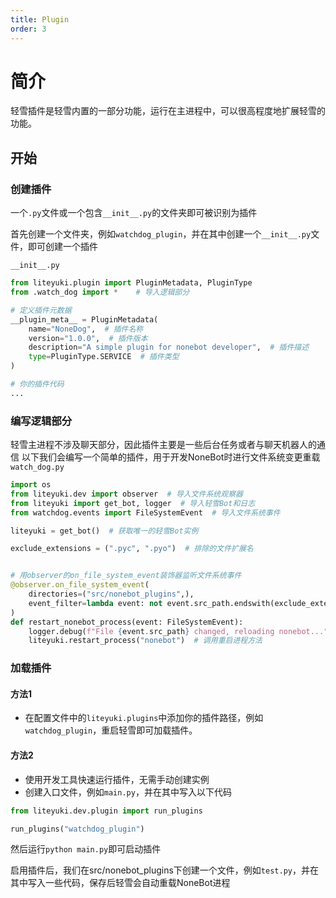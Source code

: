 ```yaml
---
title: Plugin
order: 3
---
```


# 简介

轻雪插件是轻雪内置的一部分功能，运行在主进程中，可以很高程度地扩展轻雪的功能。

## 开始

### 创建插件

一个`.py`文件或一个包含`__init__.py`的文件夹即可被识别为插件

首先创建一个文件夹，例如`watchdog_plugin`，并在其中创建一个`__init__.py`文件，即可创建一个插件

`__init__.py`
```python
from liteyuki.plugin import PluginMetadata, PluginType
from .watch_dog import *    # 导入逻辑部分

# 定义插件元数据
__plugin_meta__ = PluginMetadata(
    name="NoneDog",  # 插件名称
    version="1.0.0",  # 插件版本
    description="A simple plugin for nonebot developer",  # 插件描述
    type=PluginType.SERVICE  # 插件类型
)

# 你的插件代码
...
```

### 编写逻辑部分

轻雪主进程不涉及聊天部分，因此插件主要是一些后台任务或者与聊天机器人的通信
以下我们会编写一个简单的插件，用于开发NoneBot时进行文件系统变更重载
`watch_dog.py`
```python
import os
from liteyuki.dev import observer  # 导入文件系统观察器
from liteyuki import get_bot, logger  # 导入轻雪Bot和日志
from watchdog.events import FileSystemEvent  # 导入文件系统事件

liteyuki = get_bot()  # 获取唯一的轻雪Bot实例

exclude_extensions = (".pyc", ".pyo")  # 排除的文件扩展名


# 用observer的on_file_system_event装饰器监听文件系统事件
@observer.on_file_system_event(
    directories=("src/nonebot_plugins",),
    event_filter=lambda event: not event.src_path.endswith(exclude_extensions) and ("__pycache__" not in event.src_path) and os.path.isfile(event.src_path)
)
def restart_nonebot_process(event: FileSystemEvent):
    logger.debug(f"File {event.src_path} changed, reloading nonebot...")
    liteyuki.restart_process("nonebot")  # 调用重启进程方法
```

### 加载插件

#### 方法1

- 在配置文件中的`liteyuki.plugins`中添加你的插件路径，例如`watchdog_plugin`，重启轻雪即可加载插件。

#### 方法2

- 使用开发工具快速运行插件，无需手动创建实例
- 创建入口文件，例如`main.py`，并在其中写入以下代码

```python
from liteyuki.dev.plugin import run_plugins

run_plugins("watchdog_plugin")
```

然后运行`python main.py`即可启动插件

启用插件后，我们在src/nonebot_plugins下创建一个文件，例如`test.py`，并在其中写入一些代码，保存后轻雪会自动重载NoneBot进程